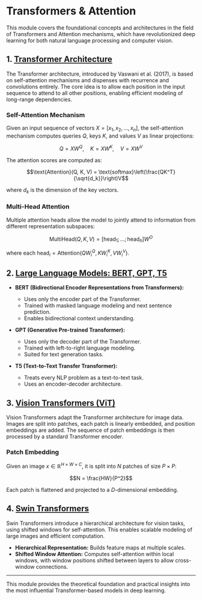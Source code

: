 # Transformers & Attention

This module covers the foundational concepts and architectures in the field of Transformers and Attention mechanisms, which have revolutionized deep learning for both natural language processing and computer vision.

## 1. [Transformer Architecture](01_transformer_architecture.md)

The Transformer architecture, introduced by Vaswani et al. (2017), is based on self-attention mechanisms and dispenses with recurrence and convolutions entirely. The core idea is to allow each position in the input sequence to attend to all other positions, enabling efficient modeling of long-range dependencies.

### Self-Attention Mechanism
Given an input sequence of vectors $`X = [x_1, x_2, \ldots, x_n]`$, the self-attention mechanism computes queries $`Q`$, keys $`K`$, and values $`V`$ as linear projections:

```math
Q = XW^Q, \quad K = XW^K, \quad V = XW^V
```

The attention scores are computed as:

```math
\text{Attention}(Q, K, V) = \text{softmax}\left(\frac{QK^T}{\sqrt{d_k}}\right)V
```

where $`d_k`$ is the dimension of the key vectors.

### Multi-Head Attention
Multiple attention heads allow the model to jointly attend to information from different representation subspaces:

```math
\text{MultiHead}(Q, K, V) = [\text{head}_1; \ldots; \text{head}_h]W^O
```

where each $`\text{head}_i = \text{Attention}(QW_i^Q, KW_i^K, VW_i^V)`$.

## 2. [Large Language Models: BERT, GPT, T5](02_large_language_models.md)

- **BERT (Bidirectional Encoder Representations from Transformers):**
  - Uses only the encoder part of the Transformer.
  - Trained with masked language modeling and next sentence prediction.
  - Enables bidirectional context understanding.

- **GPT (Generative Pre-trained Transformer):**
  - Uses only the decoder part of the Transformer.
  - Trained with left-to-right language modeling.
  - Suited for text generation tasks.

- **T5 (Text-to-Text Transfer Transformer):**
  - Treats every NLP problem as a text-to-text task.
  - Uses an encoder-decoder architecture.

## 3. [Vision Transformers (ViT)](03_vision_transformers.md)

Vision Transformers adapt the Transformer architecture for image data. Images are split into patches, each patch is linearly embedded, and position embeddings are added. The sequence of patch embeddings is then processed by a standard Transformer encoder.

### Patch Embedding
Given an image $`x \in \mathbb{R}^{H \times W \times C}`$, it is split into $`N`$ patches of size $`P \times P`$:

```math
N = \frac{HW}{P^2}
```

Each patch is flattened and projected to a $`D`$-dimensional embedding.

## 4. [Swin Transformers](04_swin_transformers.md)

Swin Transformers introduce a hierarchical architecture for vision tasks, using shifted windows for self-attention. This enables scalable modeling of large images and efficient computation.

- **Hierarchical Representation:** Builds feature maps at multiple scales.
- **Shifted Window Attention:** Computes self-attention within local windows, with window positions shifted between layers to allow cross-window connections.

---

This module provides the theoretical foundation and practical insights into the most influential Transformer-based models in deep learning. 